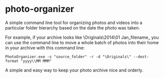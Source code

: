 photo-organizer
===============

A simple command line tool for organizing photos and videos into a particular folder hierarchy based on the date the photo was taken.

For example, if your archive looks like \Originals\2014\01 Jan\_filename_ you can use the command line to move a whole batch of photos into their home in your archive with this command line:

```
PhotoOrganizer.exe -s "source_folder" -r -d "\Originals\" --dest-format "yyyy\\MM MMM" 
```

A simple and easy way to keep your photo archive nice and orderly.
